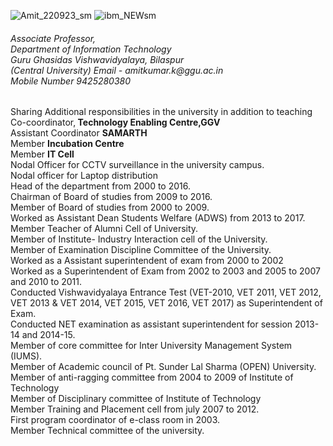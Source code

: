 ![Amit_220923_sm](https://github.com/khaskalamamit/khaskalamamit.github.io/assets/148521493/e8803442-c825-4b75-b7b4-91ac5739822d) 
![ibm_NEWsm](https://github.com/khaskalamamit/khaskalamamit.github.io/assets/148521493/5717304c-a05e-468d-a656-b462401fa0d4)
<p><h6>Associate Professor, <Br> Department of Information Technology
<br>Guru Ghasidas Vishwavidyalaya, Bilaspur<br>(Central University)
Email - amitkumar.k@ggu.ac.in
<br>Mobile Number 9425280380</h6></p>
<p> Sharing Additional responsibilities in the university in addition to teaching
<br>Co-coordinator,<b> Technology Enabling Centre,GGV</b>
<br>Assistant Coordinator <b>SAMARTH</b> 
<br> Member <b>Incubation Centre</b>
<br>Member <b>IT Cell</b>
<br>Nodal Officer for CCTV surveillance in the university campus.
<br>Nodal officer for Laptop distribution
<br>Head of the department from 2000 to 2016.
<br>Chairman of Board of studies from 2009 to 2016.
<br>Member of Board of studies from 2000 to 2009.
<br>Worked as Assistant Dean Students Welfare (ADWS) from 2013 to 2017.
<br>Member Teacher of Alumni Cell of University.
<br>Member of Institute- Industry Interaction cell of the University.
<br>Member of Examination Discipline Committee of the University.
<br>Worked as a Assistant superintendent of exam from 2000 to 2002
<br>Worked as a Superintendent of Exam from 2002 to 2003 and 2005 to 2007 and
2010 to 2011.
<br>Conducted Vishwavidyalaya Entrance Test (VET-2010, VET 2011, VET 2012,
VET 2013 & VET 2014, VET 2015, VET 2016, VET 2017) as Superintendent
of Exam.
<br>Conducted NET examination as assistant superintendent for session 2013-14 and
2014-15.
<br>Member of core committee for Inter University Management System (IUMS).
<br>Member of Academic council of Pt. Sunder Lal Sharma (OPEN) University.
<br>Member of anti-ragging committee from 2004 to 2009 of Institute of Technology
<br>Member of Disciplinary committee of Institute of Technology
<br>Member Training and Placement cell from july 2007 to 2012.
<br>First program coordinator of e-class room in 2003.
<br>Member Technical committee of the university.</p>

